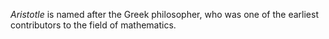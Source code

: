 _Aristotle_ is named after the Greek philosopher, who was one of the earliest
contributors to the field of mathematics.

